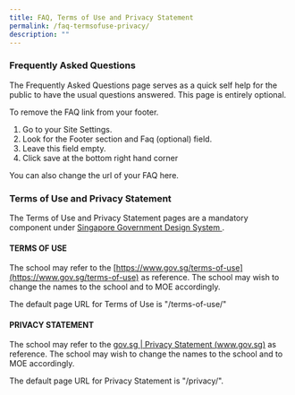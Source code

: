 ```yaml
---
title: FAQ, Terms of Use and Privacy Statement
permalink: /faq-termsofuse-privacy/
description: ""
---
```


### Frequently Asked Questions 

The Frequently Asked Questions page serves as a quick self help for the public to have the usual questions answered. This page is entirely optional. 

To remove the FAQ link from your footer. 
1. Go to your Site Settings.
2. Look for the Footer section and Faq (optional) field.
3. Leave this field empty.
4. Click save at the bottom right hand corner

You can also change the url of your FAQ here.

### Terms of Use and Privacy Statement

The Terms of Use and Privacy Statement pages are a mandatory component under [Singapore Government Design System ](https://designsystem.tech.gov.sg/components/footer).

#### TERMS OF USE 

The school may refer to the [https://www.gov.sg/terms-of-use](https://www.gov.sg/terms-of-use) as reference. The school may wish to change the names to the school and to MOE accordingly.

The default page URL for Terms of Use is "/terms-of-use/"


#### PRIVACY STATEMENT

The school may refer to the [gov.sg | Privacy Statement (www.gov.sg)](https://www.gov.sg/privacy-statement) as reference. The school may wish to change the names to the school and to MOE accordingly.

The default page URL for Privacy Statement is "/privacy/".
